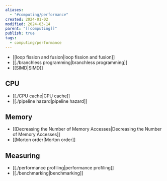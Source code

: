 ```yaml
---
aliases:
  - "#computing/performance"
created: 2024-01-02
modified: 2024-03-14
parent: "[[computing]]"
publish: true
tags:
  - computing/performance
---
```

- [[loop fission and fusion|loop fission and fusion]]
- [[./branchless programming|branchless programming]]
- [[SIMD|SIMD]]

## CPU
- [[./CPU cache|CPU cache]]
- [[./pipeline hazard|pipeline hazard]]

## Memory
- [[Decreasing the Number of Memory Accesses|Decreasing the Number of Memory Accesses]]
- [[Morton order|Morton order]]

## Measuring
- [[./performance profiling|performance profiling]]
- [[./benchmarking|benchmarking]]